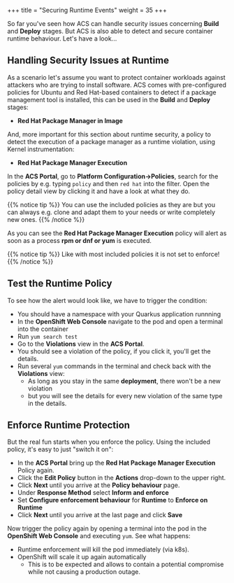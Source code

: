 +++
title = "Securing Runtime Events"
weight = 35
+++

So far you've seen how ACS can handle security issues concerning **Build** and **Deploy** stages. But ACS is also able to detect and secure container runtime behaviour. Let's have a look...

## Handling Security Issues at Runtime
As a scenario let's assume you want to protect container workloads against attackers who are trying to install software. ACS comes with pre-configured policies for Ubuntu and Red Hat-based containers to detect if a package management tool is installed, this can be used in the **Build** and **Deploy** stages:

- **Red Hat Package Manager in Image**

And, more important for this section about runtime security, a policy to detect the execution of a package manager as a runtime violation, using Kernel instrumentation:

- **Red Hat Package Manager Execution**

In the **ACS Portal**, go to **Platform Configuration->Policies**, search for the policies by e.g. typing `policy` and then `red hat` into the filter. Open the policy detail view by clicking it and have a look at what they do.

{{% notice tip %}}
You can use the included policies as they are but you can always e.g. clone and adapt them to your needs or write completely new ones.
{{% /notice %}}

As you can see the **Red Hat Package Manager Execution** policy will alert as soon as a process **rpm or dnf or yum** is executed.

{{% notice tip %}}
Like with most included policies it is not set to enforce!
{{% /notice %}}

## Test the Runtime Policy
To see how the alert would look like, we have to trigger the condition:

- You should have a namespace with your Quarkus application runnning
- In the **OpenShift Web Console** navigate to the pod and open a terminal into the container
- Run `yum search test`
- Go to the **Violations** view in the **ACS Portal**.
- You should see a violation of the policy, if you click it, you'll get the details.
- Run several `yum` commands in the terminal and check back with the **Violations** view:
  - As long as you stay in the same **deployment**, there won't be a new violation
  - but you will see the details for every new violation of the same type in the details.

## Enforce Runtime Protection
But the real fun starts when you enforce the policy. Using the included policy, it's easy to just "switch it on":

- In the **ACS Portal** bring up the **Red Hat Package Manager Execution**  Policy again.
- Click the **Edit Policy** button in the **Actions** drop-down to the upper right.
- Click **Next** until you arrive at the **Policy behaviour** page.
- Under **Response Method** select **Inform and enforce**
- Set **Configure enforcement behaviour** for **Runtime** to **Enforce on Runtime**
- Click **Next** until you arrive at the last page and click **Save**

Now trigger the policy again by opening a terminal into the pod in the **OpenShift Web Console** and executing `yum`. See what happens:
- Runtime enforcement will kill the pod immediately (via k8s).
- OpenShift will scale it up again automatically
  - This is to be expected and allows to contain a potential compromise while not causing a production outage.
